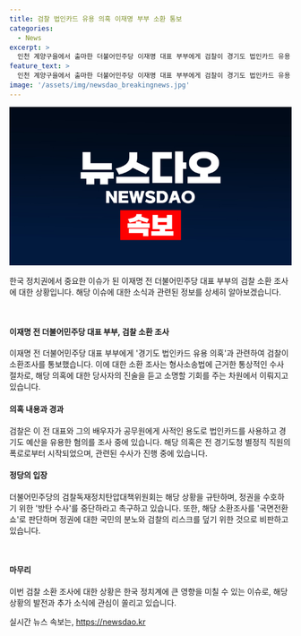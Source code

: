 ```yaml
---
title: 검찰 법인카드 유용 의혹 이재명 부부 소환 통보
categories:
  - News
excerpt: >
  인천 계양구을에서 출마한 더불어민주당 이재명 대표 부부에게 검찰이 경기도 법인카드 유용 의혹과 관련해 소환조사를 통보했다. 해당 의혹은 경기도 법인카드를 통해 사적으로 이용한 것으로 의심되며, 이에 대해 검찰은 이에 대한 소환조사를 통해 사건을 처리할 예정이다. 이에 관련하여 민주당은 이를 국면전환 쇼로 지적하며 검찰과 대통령을 비판했다.
feature_text: >
  인천 계양구을에서 출마한 더불어민주당 이재명 대표 부부에게 검찰이 경기도 법인카드 유용 의혹과 관련해 소환조사를 통보했다. 해당 의혹은 경기도 법인카드를 통해 사적으로 이용한 것으로 의심되며, 이에 대해 검찰은 이에 대한 소환조사를 통해 사건을 처리할 예정이다. 이에 관련하여 민주당은 이를 국면전환 쇼로 지적하며 검찰과 대통령을 비판했다.
image: '/assets/img/newsdao_breakingnews.jpg'
---
```


<p><img src="/assets/img/newsdao_breakingnews.jpg" alt="koreaapp 속보" /></p>

<p>한국 정치권에서 중요한 이슈가 된 이재명 전 더불어민주당 대표 부부의 검찰 소환 조사에 대한 상황입니다. 해당 이슈에 대한 소식과 관련된 정보를 상세히 알아보겠습니다. </p>

<p data-ke-size="size16">&nbsp;</p>

<h4>이재명 전 더불어민주당 대표 부부, 검찰 소환 조사</h4>

<p>이재명 전 더불어민주당 대표 부부에게 '경기도 법인카드 유용 의혹'과 관련하여 검찰이 소환조사를 통보했습니다. 이에 대한 소환 조사는 형사소송법에 근거한 통상적인 수사 절차로, 해당 의혹에 대한 당사자의 진술을 듣고 소명할 기회를 주는 차원에서 이뤄지고 있습니다. </p>

<h4>의혹 내용과 경과</h4>

<p>검찰은 이 전 대표와 그의 배우자가 공무원에게 사적인 용도로 법인카드를 사용하고 경기도 예산을 유용한 혐의를 조사 중에 있습니다. 해당 의혹은 전 경기도청 별정직 직원의 폭로로부터 시작되었으며, 관련된 수사가 진행 중에 있습니다.</p>

<h4>정당의 입장</h4>

<p>더불어민주당의 검찰독재정치탄압대책위원회는 해당 상황을 규탄하며, 정권을 수호하기 위한 '방탄 수사'를 중단하라고 촉구하고 있습니다. 또한, 해당 소환조사를 '국면전환 쇼'로 판단하며 정권에 대한 국민의 분노와 검찰의 리스크를 덮기 위한 것으로 비판하고 있습니다.</p>

<p data-ke-size="size16">&nbsp;</p>

<h4>마무리</h4>

<p>이번 검찰 소환 조사에 대한 상황은 한국 정치계에 큰 영향을 미칠 수 있는 이슈로, 해당 상황의 발전과 추가 소식에 관심이 쏠리고 있습니다.</p>
실시간 뉴스 속보는, <a href="https://newsdao.kr" rel="dofollow">https://newsdao.kr</a>


